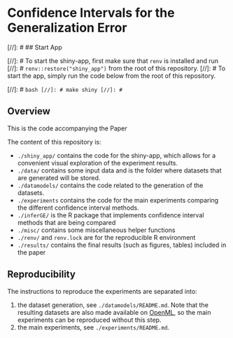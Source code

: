 # Confidence Intervals for the Generalization Error

[//]: # ## Start App 

[//]: # To start the shiny-app, first make sure that `renv` is installed and run
[//]: # `renv::restore("shiny_app")` from the root of this repository.
[//]: # To start the app, simply run the code below from the root of this repository.

[//]: # ```bash
[//]: # make shiny
[//]: # ```


## Overview

This is the code accompanying the Paper <TODO></TODO>

The content of this repository is:

* `./shiny_app/` contains the code for the shiny-app, which allows for a convenient visual exploration of the experiment results.
* `./data/` contains some input data and is the folder where datasets that are generated will be stored.
* `./datamodels/` contains the code related to the generation of the datasets.
* `./experiments` contains the code for the main experiments comparing the different confidence interval methods.
* `./inferGE/` is the R package that implements confidence interval methods that are being compared
* `./misc/` contains some miscellaneous helper functions
* `./renv/` and `renv.lock` are for the reproducible R environment
* `./results/` contains the final results (such as figures, tables) included in the paper


## Reproducibility

The instructions to reproduce the experiments are separated into:
1. the dataset generation, see `./datamodels/README.md`. Note that the resulting datasets are also made available on
   [OpenML](https://openml.org), so the main experiments can be reproduced without this step.
1. the main experiments, see `./experiments/README.md`.
